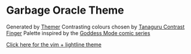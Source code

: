 # Garbage Oracle Theme

Generated by [Themer](https://github.com/mjswensen/themer)
Contrasting colours chosen by [Tanaguru Contrast Finger](https://github.com/Tanaguru/Contrast-Finder)
Palette inspired by the [Goddess Mode comic series](https://www.dccomics.com/comics/goddess-mode-2018/goddess-mode-1)

[Click here for the vim + lightline theme](https://github.com/sansbrina/vim-garbage-oracle)

